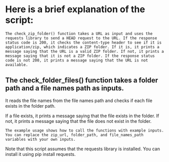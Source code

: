  
# Here is a brief explanation of the script:

    The check_zip_folder() function takes a URL as input and uses the requests library to send a HEAD request to the URL. If the response status code is 200, it checks the content-type header to see if it is application/zip, which indicates a ZIP folder. If it is, it prints a message saying that the URL is a valid ZIP folder. If not, it prints a message saying that it is not a ZIP folder. If the response status code is not 200, it prints a message saying that the URL is not available.

  
  
  
  
  
  ## The check_folder_files() function takes a folder path and a file names path as inputs. 
  
  
  
  It reads the file names from the file names path and checks if each file exists in the folder path. 
  
  
  If a file exists, it prints a message saying that the file exists in the folder. If not, it prints a message saying that the file does not exist in the folder.

    The example usage shows how to call the functions with example inputs. You can replace the zip_url, folder_path, and file_names_path variables with your own inputs.

Note that this script assumes that the requests library is installed. You can install it using pip install requests.
